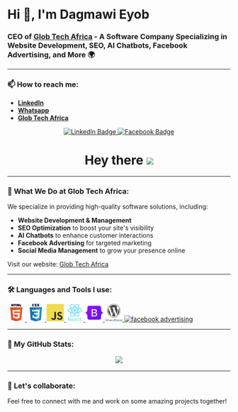 # Hi 👋, I'm Dagmawi Eyob

### CEO of [Glob Tech Africa](https://globtechafrica.com) - A Software Company Specializing in Website Development, SEO, AI Chatbots, Facebook Advertising, and More 🌍

---

### 📫 How to reach me:
- **[LinkedIn](https://www.linkedin.com/in/dagmawi-eyob-10b494260/)**
- **[Whatsapp](https://wa.me/251982278167)**
- **[Glob Tech Africa](https://globtechafrica.com)**

<div id="badges" align="center">
  <a href="https://www.linkedin.com/in/dagmawi-eyob-10b494260/" target="_blank">
    <img
      src="https://img.shields.io/badge/LinkedIn-blue?style=for-the-badge&logo=linkedin&logoColor=white"
      alt="LinkedIn Badge"
    />
  </a>
  
  <a href="https://web.facebook.com/profile.php?id=61562201810641&_rdc=1&_rdr" target="_blank">
  <img
    src="https://img.shields.io/badge/Facebook-blue?style=for-the-badge&logo=facebook&logoColor=white"
    alt="Facebook Badge"
  />
</a>
  
  <h1>Hey there <img src="https://media.giphy.com/media/hvRJCLFzcasrR4ia7z/giphy.gif" width="30px" /></h1>
</div>

---

### 🚀 What We Do at **Glob Tech Africa**:
We specialize in providing high-quality software solutions, including:
- **Website Development & Management**
- **SEO Optimization** to boost your site's visibility
- **AI Chatbots** to enhance customer interactions
- **Facebook Advertising** for targeted marketing
- **Social Media Management** to grow your presence online

Visit our website: [Glob Tech Africa](https://globtechafrica.com)

---

### 🛠️ Languages and Tools I use:

<p align="left">
  <!-- HTML5 -->
  <a href="https://www.w3.org/html/" target="_blank" rel="noreferrer">
    <img
      src="https://raw.githubusercontent.com/devicons/devicon/master/icons/html5/html5-original-wordmark.svg"
      alt="html5"
      width="40"
      height="40"
      style="transition: transform 0.2s;"/>
  </a>

  <!-- CSS3 -->
  <a href="https://www.w3schools.com/css/" target="_blank" rel="noreferrer">
    <img
      src="https://raw.githubusercontent.com/devicons/devicon/master/icons/css3/css3-original-wordmark.svg"
      alt="css3"
      width="40"
      height="40"
      style="transition: transform 0.2s;"/>
  </a>

  <!-- JavaScript -->
  <a href="https://www.javascript.com/" target="_blank" rel="noreferrer">
    <img
      src="https://raw.githubusercontent.com/devicons/devicon/master/icons/javascript/javascript-original.svg"
      alt="javascript"
      width="40"
      height="40"
      style="transition: transform 0.2s;"/>
  </a>

  <!-- React -->
  <a href="https://reactjs.org/" target="_blank" rel="noreferrer">
    <img
      src="https://raw.githubusercontent.com/devicons/devicon/master/icons/react/react-original-wordmark.svg"
      alt="react"
      width="40"
      height="40"
      style="transition: transform 0.2s;"/>
  </a>

  <!-- Bootstrap -->
  <a href="https://getbootstrap.com/" target="_blank" rel="noreferrer">
    <img
      src="https://raw.githubusercontent.com/devicons/devicon/master/icons/bootstrap/bootstrap-original.svg"
      alt="bootstrap"
      width="40"
      height="40"
      style="transition: transform 0.2s;"/>
  </a>

  <!-- WordPress -->
  <a href="https://wordpress.org/" target="_blank" rel="noreferrer">
    <img
      src="https://raw.githubusercontent.com/devicons/devicon/master/icons/wordpress/wordpress-original.svg"
      alt="wordpress"
      width="40"
      height="40"
      style="transition: transform 0.2s;"/>
  </a>

  <!-- Facebook Advertising -->
  <a href="https://www.facebook.com/business/ads" target="_blank" rel="noreferrer">
    <img
      src="https://upload.wikimedia.org/wikipedia/commons/5/51/Facebook_f_logo_%282019%29.svg"
      alt="facebook advertising"
      width="40"
      height="40"
      style="transition: transform 0.2s;"/>
  </a>
</p>

---

### 🚀 My GitHub Stats:

<div align="center">
  
  <img src="https://github-readme-stats.vercel.app/api/top-langs/?username=dagi-ey&langs_count=5&theme=radical" />
</div>

---

### 🤝 Let's collaborate:

Feel free to connect with me and work on some amazing projects together!
